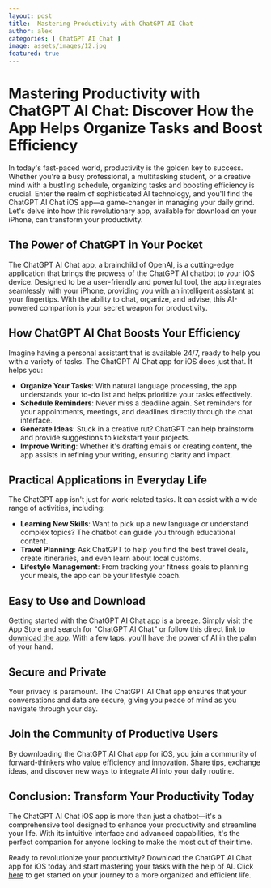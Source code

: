 ```yaml
---
layout: post
title:  Mastering Productivity with ChatGPT AI Chat
author: alex
categories: [ ChatGPT AI Chat ]
image: assets/images/12.jpg
featured: true
---
```


# Mastering Productivity with ChatGPT AI Chat: Discover How the App Helps Organize Tasks and Boost Efficiency

In today's fast-paced world, productivity is the golden key to success. Whether you're a busy professional, a multitasking student, or a creative mind with a bustling schedule, organizing tasks and boosting efficiency is crucial. Enter the realm of sophisticated AI technology, and you'll find the ChatGPT AI Chat iOS app—a game-changer in managing your daily grind. Let's delve into how this revolutionary app, available for download on your iPhone, can transform your productivity.

## The Power of ChatGPT in Your Pocket

The ChatGPT AI Chat app, a brainchild of OpenAI, is a cutting-edge application that brings the prowess of the ChatGPT AI chatbot to your iOS device. Designed to be a user-friendly and powerful tool, the app integrates seamlessly with your iPhone, providing you with an intelligent assistant at your fingertips. With the ability to chat, organize, and advise, this AI-powered companion is your secret weapon for productivity.

## How ChatGPT AI Chat Boosts Your Efficiency

Imagine having a personal assistant that is available 24/7, ready to help you with a variety of tasks. The ChatGPT AI Chat app for iOS does just that. It helps you:

- **Organize Your Tasks**: With natural language processing, the app understands your to-do list and helps prioritize your tasks effectively.
- **Schedule Reminders**: Never miss a deadline again. Set reminders for your appointments, meetings, and deadlines directly through the chat interface.
- **Generate Ideas**: Stuck in a creative rut? ChatGPT can help brainstorm and provide suggestions to kickstart your projects.
- **Improve Writing**: Whether it's drafting emails or creating content, the app assists in refining your writing, ensuring clarity and impact.

## Practical Applications in Everyday Life

The ChatGPT app isn't just for work-related tasks. It can assist with a wide range of activities, including:

- **Learning New Skills**: Want to pick up a new language or understand complex topics? The chatbot can guide you through educational content.
- **Travel Planning**: Ask ChatGPT to help you find the best travel deals, create itineraries, and even learn about local customs.
- **Lifestyle Management**: From tracking your fitness goals to planning your meals, the app can be your lifestyle coach.

## Easy to Use and Download

Getting started with the ChatGPT AI Chat app is a breeze. Simply visit the App Store and search for "ChatGPT AI Chat" or follow this direct link to [download the app](https://apps.apple.com/us/app/ai-ask-chat-with-ai-bots/id6472484891). With a few taps, you'll have the power of AI in the palm of your hand.

## Secure and Private

Your privacy is paramount. The ChatGPT AI Chat app ensures that your conversations and data are secure, giving you peace of mind as you navigate through your day.

## Join the Community of Productive Users

By downloading the ChatGPT AI Chat app for iOS, you join a community of forward-thinkers who value efficiency and innovation. Share tips, exchange ideas, and discover new ways to integrate AI into your daily routine.

## Conclusion: Transform Your Productivity Today

The ChatGPT AI Chat iOS app is more than just a chatbot—it's a comprehensive tool designed to enhance your productivity and streamline your life. With its intuitive interface and advanced capabilities, it's the perfect companion for anyone looking to make the most out of their time.

Ready to revolutionize your productivity? Download the ChatGPT AI Chat app for iOS today and start mastering your tasks with the help of AI. Click [here](https://apps.apple.com/us/app/ai-ask-chat-with-ai-bots/id6472484891) to get started on your journey to a more organized and efficient life.